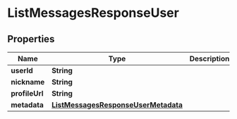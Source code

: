 

# ListMessagesResponseUser


## Properties

Name | Type | Description | Notes
------------ | ------------- | ------------- | -------------
**userId** | **String** |  |  [optional]
**nickname** | **String** |  |  [optional]
**profileUrl** | **String** |  |  [optional]
**metadata** | [**ListMessagesResponseUserMetadata**](ListMessagesResponseUserMetadata.md) |  |  [optional]



